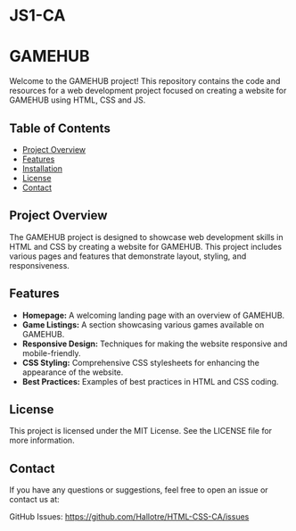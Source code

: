 # JS1-CA

# GAMEHUB

Welcome to the GAMEHUB project! This repository contains the code and resources for a web development project focused on creating a website for GAMEHUB using HTML, CSS and JS.

## Table of Contents

- [Project Overview](#project-overview)
- [Features](#features)
- [Installation](#installation)
- [License](#license)
- [Contact](#contact)

## Project Overview

The GAMEHUB project is designed to showcase web development skills in HTML and CSS by creating a website for GAMEHUB. This project includes various pages and features that demonstrate layout, styling, and responsiveness.

## Features

- **Homepage:** A welcoming landing page with an overview of GAMEHUB.
- **Game Listings:** A section showcasing various games available on GAMEHUB.
- **Responsive Design:** Techniques for making the website responsive and mobile-friendly.
- **CSS Styling:** Comprehensive CSS stylesheets for enhancing the appearance of the website.
- **Best Practices:** Examples of best practices in HTML and CSS coding.


## License
This project is licensed under the MIT License. See the LICENSE file for more information.


## Contact
If you have any questions or suggestions, feel free to open an issue or contact us at:

GitHub Issues: https://github.com/Hallotre/HTML-CSS-CA/issues
